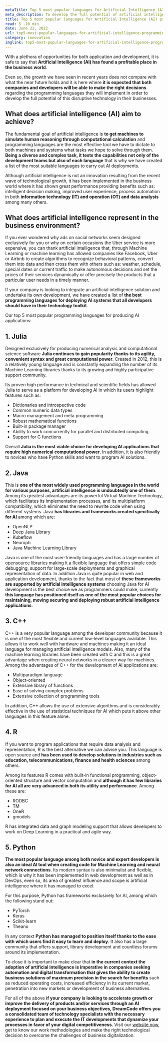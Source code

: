 ```yaml
---
metaTitle: Top 5 most popular languages for Artificial Intelligence (AI) programming
meta_description: To develop the full potential of artificial intelligence, both companies and developers need to make the right decisions about the programming languages to implement in their next software solutions.
title: Top 5 most popular languages for Artificial Intelligence (AI) programming
read: 5 -10 min
date: June 22, 2022
url: top5-most-popular-languages-for-artificial-intelligence-programming
category: innovation
imglink: top5-most-popular-languages-for-artificial-intelligence-programming.jpg
---
```


With a plethora of opportunities for both application and development, it is safe to say that **Artificial Intelligence (AI) has found a profitable place in the business world**.

Even so, the growth we have seen in recent years does not compare with what the near future holds and it is here where **it is expected that both companies and developers will be able to make the right decisions** regarding the programming languages they will implement in order to develop the full potential of this disruptive technology in their businesses.

## What does artificial intelligence (AI) aim to achieve?

The fundamental goal of artificial intelligence is **to get machines to simulate human reasoning through computational calculation** and programming languages are the most effective tool we have to dictate to both machines and systems what tasks we hope to solve through them. **Being a diverse and complex task, it tests the capabilities not only of the development teams but also of each language** that is why we have created a list of the most suitable languages to carry out AI deployments.

Although artificial intelligence is not an innovation resulting from the recent wave of technological growth, it has been implemented in the business world where it has shown great performance providing benefits such as: intelligent decision making, improved user experience, process automation in both **information technology (IT) and operation (OT) and data analysis** among many others.

## What does artificial intelligence represent in the business environment?

If you ever wondered why ads on social networks seem designed exclusively for you or why on certain occasions the Uber service is more expensive, you can thank artificial intelligence that, through Machine Learning or machine learning has allowed companies like Facebook, Uber or Airbnb to create algorithms to recognize behavioral patterns, convert them into data and then cross them with others such as: weather, schedule, special dates or current traffic to make autonomous decisions and set the prices of their services dynamically or offer precisely the products that a particular user needs in a timely manner.

If your company is looking to integrate an artificial intelligence solution and undertake its own development, we have created a list of **the best programming languages for deploying AI systems that all developers should have in their technology toolkit**.

Our top 5 most popular programming languages for producing AI applications:

## 1. Julia

Designed exclusively for producing numerical analysis and computational science software **Julia continues to gain popularity thanks to its agility, convenient syntax and great computational power**. Created in 2012, this is a relatively young language and is constantly expanding the number of its Machine Learning libraries thanks to its growing and highly participative support community.

Its proven high performance in technical and scientific fields has allowed Julia to serve as a platform for developing AI in which its users highlight features such as:

- Dictionaries and introspective code
- Common numeric data types
- Macro management and meta programming
- Robust mathematical functions
- Built-in package manager
- Ability to work concurrently for parallel and distributed computing.
- Support for C functions

Overall **Julia is the most viable choice for developing AI applications that require high numerical computational power**. In addition, it is also friendly to novices who have Python skills and want to program AI solutions.

## 2. Java

This is **one of the most widely used programming languages in the world for various purposes, artificial intelligence is undoubtedly one of them**. Among its greatest advantages are its powerful Virtual Machine Technology, which facilitates its implementation processes, and its multiplatform compatibility, which eliminates the need to rewrite code when using different systems.
Java **has libraries and frameworks created specifically for AI** among which are:

- OpenNLP
- Deep Java Library
- Kubeflow
- Neuroph
- Java Machine Learning Library

Java is one of the most user-friendly languages and has a large number of opensource libraries making it a flexible language that offers simple code debugging, support for large-scale deployments and graphical representation of data.
In addition Java is quite popular in web and application development, thanks to the fact that most of **these frameworks are supported by artificial intelligence systems** choosing Java for AI development is the best choice we as programmers could make, currently **this language has positioned itself as one of the most popular choices for maintaining, moving securing and deploying robust artificial intelligence applications**.

## 3. C++

C++ is a very popular language among the developer community because it is one of the most flexible and current low-level languages available. This allows it to work well with hardware and machines making it an ideal language for managing artificial intelligence models.
Also, many of the machine learning libraries have been created with C and this is a great advantage when creating neural networks in a clearer way for machines.  
Among the advantages of C++ for the development of AI applications are:

- Multiparadigm language
- Object-oriented
- Extensive library of functions
- Ease of solving complex problems
- Extensive collection of programming tools

In addition, C++ allows the use of extensive algorithms and is considerably effective in the use of statistical techniques for AI which puts it above other languages in this feature alone.

## 4. R

If you want to program applications that require data analysis and representation, R is the best alternative we can advise you. This language is open source and **has been used to develop solutions in industries such as education, telecommunications, finance and health sciences** among others.

Among its features R comes with built-in functional programming, object-oriented structure and vector computation and **although it has few libraries for AI all are very advanced in both its utility and performance**.
Among these are:

- RODBC
- TM
- OneR
- gmodels

R has integrated data and graph modeling support that allows developers to work on Deep Learning in a practical and agile way.

## 5. Python

**The most popular language among both novice and expert developers is also an ideal AI tool when creating code for Machine Learning and neural network connections**. Its modern syntax is also minimalist and flexible, which is why it has been implemented in web development as well as in DevOps, even so, its area of greatest influence and scope is artificial intelligence where it has managed to excel.

For this purpose, Python has frameworks exclusively for AI, among which the following stand out:

- PyTorch
- Keras
- Scikit-learn
- Theano

In any context **Python has managed to position itself thanks to the ease with which users find it easy to learn and deploy**. It also has a large community that offers support, library development and countless forums around its implementation.

To close it is important to make clear that **in the current context the adoption of artificial intelligence is imperative in companies seeking automation and digital transformation that gives the ability to create business solutions of maximum precision in the search for benefits** such as reduced operating costs, increased efficiency in its current market, penetration into new markets or development of business alternatives.

For all of the above **if your company is looking to accelerate growth or improve the delivery of products and/or services through an AI deployment focused on your business objectives, DreamCode offers you a consolidated team of technology specialists with the necessary experience to plan and execute the IT developments that dynamize your processes in favor of your digital competitiveness**.
Visit our [website now](https://www.dreamcodesoft.com/about), get to know our work methodologies and make the right technological decision to overcome the challenges of business digitalization.
